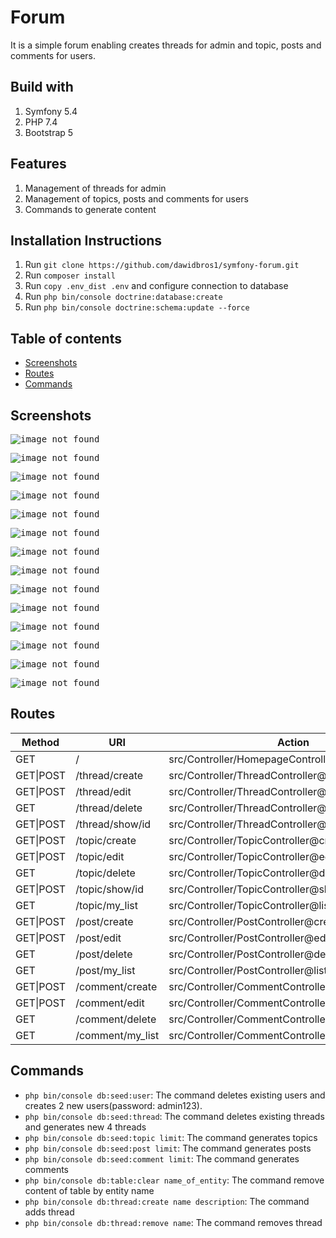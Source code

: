 # Forum
It is a simple forum enabling creates threads for admin and topic, posts and comments for users.

## Build with
1. Symfony 5.4
2. PHP 7.4
3. Bootstrap 5

## Features
1. Management of threads for admin
2. Management of topics, posts and comments for users
3. Commands to generate content

## Installation Instructions
1. Run `git clone https://github.com/dawidbros1/symfony-forum.git`
2. Run `composer install`
3. Run `copy .env_dist .env` and configure connection to database
4. Run `php bin/console doctrine:database:create`
5. Run `php bin/console doctrine:schema:update --force`

## Table of contents
- [Screenshots](#screenshots)
- [Routes](#routes)
- [Commands](#commands)

## Screenshots
<kbd>

<!-- HomePage -->
![image not found](readme_img/homepage/homepage.png)

![image not found](readme_img/homepage/menu.png)

![image not found](readme_img/homepage/admin.png)

<!-- Thread -->
![image not found](readme_img/thread/create.png)

![image not found](readme_img/thread/show.png)

![image not found](readme_img/thread/show_author.png)

<!-- Topic -->
![image not found](readme_img/topic/create.png)

![image not found](readme_img/topic/edit.png)

![image not found](readme_img/topic/show.png)

<!-- Post -->
![image not found](readme_img/post/create.png)

<!-- Comment -->
![image not found](readme_img/comment/create.png)

<!-- MyList -->
![image not found](readme_img/topic/my_list.png)

![image not found](readme_img/post/my_list.png)

![image not found](readme_img/comment/my_list.png)

</kbd>

## Routes
| Method | URI | Action | Name |
| --- | --- | --- | --- |
| GET | / | src/Controller/HomepageController@index | app_homepage |
| GET\|POST | /thread/create| src/Controller/ThreadController@create | thread_create |
| GET\|POST | /thread/edit| src/Controller/ThreadController@edit | thread_edit |
| GET | /thread/delete| src/Controller/ThreadController@delete | thread_delete |
| GET\|POST | /thread/show/id| src/Controller/ThreadController@show | thread_show |
| GET\|POST | /topic/create| src/Controller/TopicController@create | topic_create |
| GET\|POST | /topic/edit| src/Controller/TopicController@edit | topic_edit |
| GET | /topic/delete| src/Controller/TopicController@delete | topic_delete |
| GET\|POST | /topic/show/id| src/Controller/TopicController@show | topic_show |
| GET | /topic/my_list| src/Controller/TopicController@listMyTopics | topic_my_list |
| GET\|POST | /post/create| src/Controller/PostController@create | post_create |
| GET\|POST | /post/edit| src/Controller/PostController@edit | post_edit |
| GET | /post/delete| src/Controller/PostController@delete | post_delete |
| GET | /post/my_list| src/Controller/PostController@listMyPosts | post_my_list |
| GET\|POST | /comment/create| src/Controller/CommentController@create | comment_create |
| GET\|POST | /comment/edit| src/Controller/CommentController@edit | comment_edit |
| GET | /comment/delete| src/Controller/CommentController@delete | comment_delete |
| GET | /comment/my_list| src/Controller/CommentController@listMyComments | comment_my_list |

## Commands
* `php bin/console db:seed:user`: The command deletes existing users and creates 2 new users(password: admin123).
* `php bin/console db:seed:thread`: The command deletes existing threads and generates new 4 threads
* `php bin/console db:seed:topic limit`: The command generates topics
* `php bin/console db:seed:post limit`: The command generates posts
* `php bin/console db:seed:comment limit`: The command generates comments
* `php bin/console db:table:clear name_of_entity`: The command remove content of table by entity name
* `php bin/console db:thread:create name description`: The command adds thread
* `php bin/console db:thread:remove name`: The command removes thread
